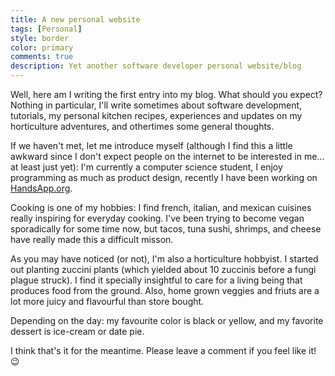 ```yaml
---
title: A new personal website
tags: [Personal]
style: border
color: primary
comments: true
description: Yet another software developer personal website/blog
---
```


Well, here am I writing the first entry into my blog. What should you expect? Nothing in particular, I'll write sometimes about software development, tutorials, my personal kitchen recipes, experiences and updates on my horticulture adventures, and othertimes some general thoughts.

If we haven't met, let me introduce myself (although I find this a little awkward since I don't expect people on the internet to be interested in me... at least just yet): I'm currently a computer science student, I enjoy programming as much as product design, recently I have been working on [HandsApp.org](https://handsapp.org).

Cooking is one of my hobbies: I find french, italian, and mexican cuisines really inspiring for everyday cooking. I've been trying to become vegan sporadically for some time now, but tacos, tuna sushi, shrimps, and cheese have really made this a difficult misson.

As you may have noticed (or not), I'm also a horticulture hobbyist. I started out planting zuccini plants (which yielded about 10 zuccinis before a fungi plague struck). I find it specially insightful to care for a living being that produces food from the ground. Also, home grown veggies and friuts are a lot more juicy and flavourful than store bought.

Depending on the day: my favourite color is black or yellow, and  my favorite dessert is ice-cream or date pie.

I think that's it for the meantime. Please leave a comment if you feel like it! :wink:
